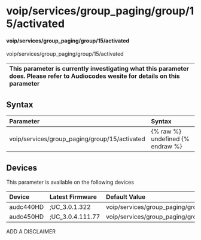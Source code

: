 ﻿---
description: voip/services/group_paging/group/15/activated
search: false
---

# voip/services/group_paging/group/15/activated

#### voip/services/group_paging/group/15/activated

voip/services/group_paging/group/15/activated


| This parameter is currently investigating what this parameter does. Please refer to Audiocodes wesite for details on this parameter | 
| :--- |

## Syntax
| Parameter | Syntax |
| :--- | :--- |
|voip/services/group_paging/group/15/activated | {% raw %} undefined {% endraw %}|

## Devices
This parameter is available on the following devices

| Device | Latest Firmware | Default Value |
|:---|:---|:---|
| audc440HD | ;UC_3.0.1.322 | voip/services/group_paging/group/15/activated=0 
| audc450HD | ;UC_3.0.4.111.77 | voip/services/group_paging/group/15/activated=0 

ADD A DISCLAIMER
